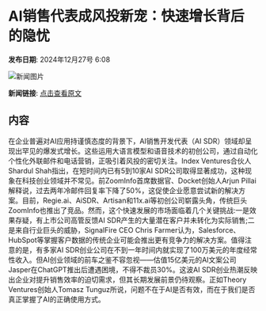 # AI销售代表成风投新宠：快速增长背后的隐忧

**发布日期**: 2024年12月27号 6:08

![新闻图片](https://pic.chinaz.com/picmap/202307181418282531_0.jpg)

**新闻链接**: [点击查看原文](https://www.aibase.com/zh/news/14314)

## 内容

在企业普遍对AI应用持谨慎态度的背景下，AI销售开发代表（AI SDR）领域却呈现出罕见的爆发式增长。这些运用大语言模型和语音技术的初创公司，通过自动化个性化外联邮件和电话营销，正吸引着风投的密切关注。Index Ventures合伙人Shardul Shah指出，在短时间内已有5到10家AI SDR公司取得显著成功，这种现象在科技创业领域并不常见。前ZoomInfo首席数据官、Docket创始人Arjun Pillai解释说，过去两年冷邮件回复率下降了50%，这促使企业愿意尝试新的解决方案。目前，Regie.ai、AiSDR、Artisan和11x.ai等初创公司崭露头角，传统巨头ZoomInfo也推出了竞品。然而，这个快速发展的市场面临着几个关键挑战:一是效果存疑，有上市公司高管反馈AI SDR产生的大量潜在客户并未转化为实际销售;二是来自行业巨头的威胁，SignalFire CEO Chris Farmer认为，Salesforce、HubSpot等掌握客户数据的传统企业可能会推出更有竞争力的解决方案。值得注意的是，有多家AI SDR创业公司在不到一年时间内就实现了100万美元的年度经常性收入。但AI创业领域的前车之鉴不容忽视——估值15亿美元的AI文案公司Jasper在ChatGPT推出后遭遇困境，不得不裁员30%。这波AI SDR创业热潮反映出企业对提升销售效率的迫切需求，但其长期发展前景仍待观察。正如Theory Ventures创始人Tomasz Tunguz所说，问题不在于AI是否有效，而在于我们是否真正掌握了AI的正确使用方式。

